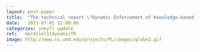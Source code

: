 ```yaml
---
layout: post-paper
title:  "The technical report \"Dynamic Enforcement of Knowledge-based Security Policies\" was released."
date:   2011-07-01 12:00:00
categories: jekyll update
ref:   mardziel11dynamicTR
image: http://www.cs.umd.edu/projects/PL/images/globe2.gif
---
```


